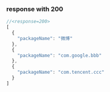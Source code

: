 ### response with 200

```js
//<response=200>
[
  {
    "packageName": "微博"
  },
  {
    "packageName": "com.google.bbb"
  },
  {
    "packageName": "com.tencent.ccc"
  }
]

```
